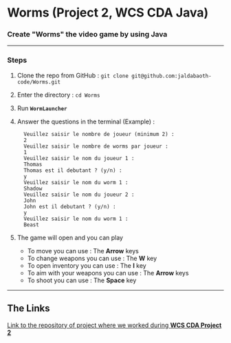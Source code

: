 <h1>Worms (Project 2, WCS CDA Java)</h1>

### Create "Worms" the video game by using Java


---

### Steps

1. Clone the repo from GitHub : `git clone git@github.com:jaldabaoth-code/Worms.git`
2. Enter the directory : `cd Worms`
3. Run <b>`WormLauncher`</b>
4. Answer the questions in the terminal (Example) :

         Veuillez saisir le nombre de joueur (minimum 2) :
         2
         Veuillez saisir le nombre de worms par joueur :
         1
         Veuillez saisir le nom du joueur 1 :
         Thomas
         Thomas est il debutant ? (y/n) :
         y
         Veuillez saisir le nom du worm 1 :
         Shadow
         Veuillez saisir le nom du joueur 2 :
         John
         John est il debutant ? (y/n) :
         y
         Veuillez saisir le nom du worm 1 :
         Beast
5. The game will open and you can play

   - To move you can use : The <b>Arrow</b> keys
   - To change weapons you can use : The <b>W</b> key
   - To open inventory you can use : The <b>I</b> key
   - To aim with your weapons you can use : The <b>Arrow</b> keys
   - To shoot you can use : The <b>Space</b> key

---

## The Links

<a href="https://github.com/RaphaelBS-WCS/WildCodeSchoolCDAOrleans/tree/main/Projects/worms/java_project">Link to the repository of project where we worked during <b>WCS CDA Project 2</b></a>
